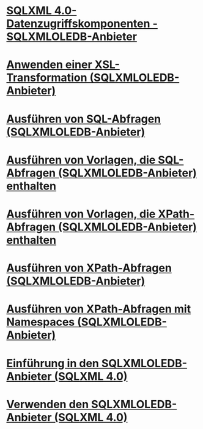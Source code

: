 # [SQLXML 4.0-Datenzugriffskomponenten - SQLXMLOLEDB-Anbieter](sqlxml-4-0-data-access-components-sqlxmloledb-provider.md)

# [Anwenden einer XSL-Transformation (SQLXMLOLEDB-Anbieter)](applying-an-xsl-transformation-sqlxmloledb-provider.md)
# [Ausführen von SQL-Abfragen (SQLXMLOLEDB-Anbieter)](executing-sql-queries-sqlxmloledb-provider.md)
# [Ausführen von Vorlagen, die SQL-Abfragen (SQLXMLOLEDB-Anbieter) enthalten](executing-templates-that-contain-sql-queries-sqlxmloledb-provider.md)
# [Ausführen von Vorlagen, die XPath-Abfragen (SQLXMLOLEDB-Anbieter) enthalten](executing-templates-that-contain-xpath-queries-sqlxmloledb-provider.md)
# [Ausführen von XPath-Abfragen (SQLXMLOLEDB-Anbieter)](executing-xpath-queries-sqlxmloledb-provider.md)
# [Ausführen von XPath-Abfragen mit Namespaces (SQLXMLOLEDB-Anbieter)](executing-xpath-queries-with-namespaces-sqlxmloledb-provider.md)
# [Einführung in den SQLXMLOLEDB-Anbieter (SQLXML 4.0)](introduction-to-the-sqlxmloledb-provider-sqlxml-4-0.md)
# [Verwenden den SQLXMLOLEDB-Anbieter (SQLXML 4.0)](using-the-sqlxmloledb-provider-sqlxml-4-0.md)
